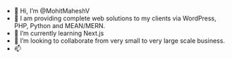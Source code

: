 - 👋 Hi, I’m @MohitMaheshV
- 👀 I am providing complete web solutions to my clients via WordPress, PHP, Python and MEAN/MERN.
- 🌱 I’m currently learning Next.js
- 💞️ I’m looking to collaborate from very small to very large scale business.
- 📫 

<!---
MohitMaheshV/MohitMaheshV is a ✨ special ✨ repository because its `README.md` (this file) appears on your GitHub profile.
You can click the Preview link to take a look at your changes.
--->
